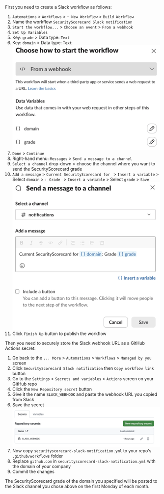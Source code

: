 First you need to create a Slack workflow as follows:
1. `Automations` > `Workflows` > `+ New Workflow` > `Build Workflow`
2. Name the workflow `SecurityScorecard Slack notification`
3. `Start the workflow...` > `Choose an event` > `From a webhook`
4. `Set Up Variables`
5.  Key: `grade` > Data type: `Text`
6.  Key: `domain` > Data type: `Text`![ScreenShot](https://github.com/pagvac/securityscorecard-slack-notification/blob/main/static/screenshot-1.png)
7. `Done` > `Continue`
8. Right-hand menu: `Messages` > `Send a message to a channel`
9. `Select a channel` drop-down > choose the channel where you want to send the SecurityScorecard grade
10. `Add a message` > `Current SecurityScorecard for ` > `Insert a variable` > Select `domain` > `: Grade ` > `Insert a variable` > Select `grade` > `Save`![ScreenShot](https://github.com/pagvac/securityscorecard-slack-notification/blob/main/static/screenshot-2.png)
11. Click `Finish Up` button to publish the workflow

Then you need to securely store the Slack webhook URL as a GitHub Actions secret:
1. Go back to the `... More` > `Automations` > `Workflows` > `Managed by you` screen
2. Click `SecurityScorecard Slack notification` then `Copy workflow link` button
3. Go to the `Settings` > `Secrets and variables` > `Actions` screen on your GitHub repo
4. Click the `New Repository secret` button
5. Give it the name `SLACK_WEBHOOK` and paste the webhook URL you copied from Slack
6. Save the secret![ScreenShot](https://github.com/pagvac/securityscorecard-slack-notification/blob/main/static/screenshot-3.png)
7. Now copy `securityscorecard-slack-notification.yml` to your repo's `.github/workflows` folder
8. Replace `github.com` in `securityscorecard-slack-notification.yml` with the domain of your company
9. Commit the changes

The SecurityScorecard grade of the domain you specified will be posted to the Slack channel you chose above on the first Monday of each month.
